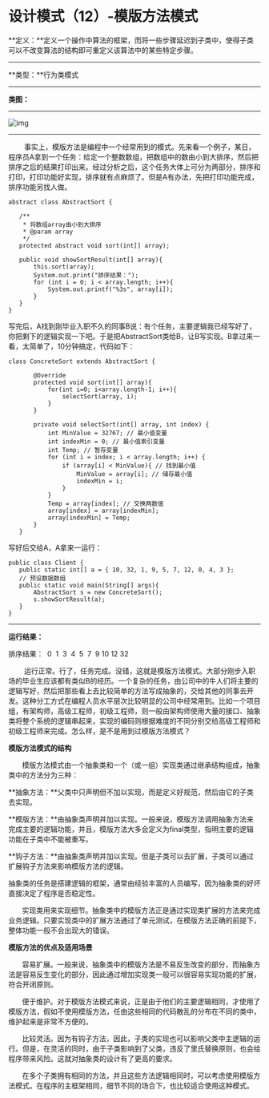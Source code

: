 # 设计模式（12）-模版方法模式

**定义：**定义一个操作中算法的框架，而将一些步骤延迟到子类中，使得子类可以不改变算法的结构即可重定义该算法中的某些特定步骤。

****

**类型：**行为类模式

****

**类图：**

****

![img](https://mmbiz.qpic.cn/mmbiz_jpg/eQPyBffYbudfRmicRN9XslB7a0rIUOwpCKAsnv4algSx4iaerU7Dd9s9NCiccMYtUIFLiarbRoHFSG78IJf1oGCrjg/640?wx_fmt=jpeg&tp=webp&wxfrom=5&wx_lazy=1&wx_co=1)

****

        事实上，模版方法是编程中一个经常用到的模式。先来看一个例子，某日，程序员A拿到一个任务：给定一个整数数组，把数组中的数由小到大排序，然后把排序之后的结果打印出来。经过分析之后，这个任务大体上可分为两部分，排序和打印，打印功能好实现，排序就有点麻烦了。但是A有办法，先把打印功能完成，排序功能另找人做。

```
abstract class AbstractSort {  
     
   /** 
    * 将数组array由小到大排序 
    * @param array 
    */  
   protected abstract void sort(int[] array);  
     
   public void showSortResult(int[] array){  
       this.sort(array);  
       System.out.print("排序结果：");  
       for (int i = 0; i < array.length; i++){  
           System.out.printf("%3s", array[i]);  
       }  
   }  
}
```

写完后，A找到刚毕业入职不久的同事B说：有个任务，主要逻辑我已经写好了，你把剩下的逻辑实现一下吧。于是把AbstractSort类给B，让B写实现。B拿过来一看，太简单了，10分钟搞定，代码如下：

```
class ConcreteSort extends AbstractSort {  
     
       @Override  
       protected void sort(int[] array){  
           for(int i=0; i<array.length-1; i++){  
               selectSort(array, i);  
           }  
       }  
         
       private void selectSort(int[] array, int index) {  
           int MinValue = 32767; // 最小值变量  
           int indexMin = 0; // 最小值索引变量  
           int Temp; // 暂存变量  
           for (int i = index; i < array.length; i++) {  
               if (array[i] < MinValue){ // 找到最小值  
                   MinValue = array[i]; // 储存最小值  
                   indexMin = i;   
               }  
           }  
           Temp = array[index]; // 交换两数值  
           array[index] = array[indexMin];  
           array[indexMin] = Temp;  
       }  
   }
```

写好后交给A，A拿来一运行：

```
public class Client {  
   public static int[] a = { 10, 32, 1, 9, 5, 7, 12, 0, 4, 3 }; 
   // 预设数据数组  
   public static void main(String[] args){  
       AbstractSort s = new ConcreteSort();  
       s.showSortResult(a);  
   }  
}
```

****

**运行结果：**

排序结果：  0  1  3  4  5  7  9 10 12 32

        运行正常。行了，任务完成。没错，这就是模版方法模式。大部分刚步入职场的毕业生应该都有类似B的经历。一个复杂的任务，由公司中的牛人们将主要的逻辑写好，然后把那些看上去比较简单的方法写成抽象的，交给其他的同事去开发。这种分工方式在编程人员水平层次比较明显的公司中经常用到。比如一个项目组，有架构师，高级工程师，初级工程师，则一般由架构师使用大量的接口、抽象类将整个系统的逻辑串起来，实现的编码则根据难度的不同分别交给高级工程师和初级工程师来完成。怎么样，是不是用到过模版方法模式？

**模版方法模式的结构**

       模版方法模式由一个抽象类和一个（或一组）实现类通过继承结构组成，抽象类中的方法分为三种：

**抽象方法：**父类中只声明但不加以实现，而是定义好规范，然后由它的子类去实现。

**模版方法：**由抽象类声明并加以实现。一般来说，模版方法调用抽象方法来完成主要的逻辑功能，并且，模版方法大多会定义为final类型，指明主要的逻辑功能在子类中不能被重写。

**钩子方法：**由抽象类声明并加以实现。但是子类可以去扩展，子类可以通过扩展钩子方法来影响模版方法的逻辑。

抽象类的任务是搭建逻辑的框架，通常由经验丰富的人员编写，因为抽象类的好坏直接决定了程序是否稳定性。

       实现类用来实现细节。抽象类中的模版方法正是通过实现类扩展的方法来完成业务逻辑。只要实现类中的扩展方法通过了单元测试，在模版方法正确的前提下，整体功能一般不会出现大的错误。

**模版方法的优点及适用场景**

       容易扩展。一般来说，抽象类中的模版方法是不易反生改变的部分，而抽象方法是容易反生变化的部分，因此通过增加实现类一般可以很容易实现功能的扩展，符合开闭原则。

       便于维护。对于模版方法模式来说，正是由于他们的主要逻辑相同，才使用了模版方法，假如不使用模版方法，任由这些相同的代码散乱的分布在不同的类中，维护起来是非常不方便的。

       比较灵活。因为有钩子方法，因此，子类的实现也可以影响父类中主逻辑的运行。但是，在灵活的同时，由于子类影响到了父类，违反了里氏替换原则，也会给程序带来风险。这就对抽象类的设计有了更高的要求。

       在多个子类拥有相同的方法，并且这些方法逻辑相同时，可以考虑使用模版方法模式。在程序的主框架相同，细节不同的场合下，也比较适合使用这种模式。



